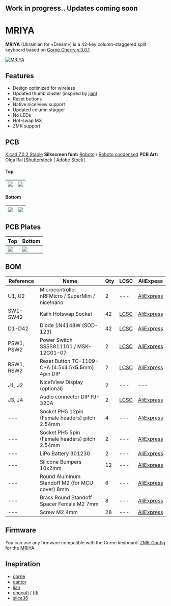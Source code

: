 ## Work in progress.. Updates coming soon
# MRIYA
**MRIYA** (Ukrainian for «Dream») is a 42-key column-staggered split keyboard based on [Corne Cherry v.3.0.1](https://github.com/foostan/crkbd)

[![MRIYA](https://github.com/themaxbang/MRIYA/blob/main/pictures/mriya.jpeg)](https://github.com/themaxbang/MRIYA/blob/main/pictures/mriya.jpeg)

## Features
- Design optimized for wireless
- Updated thumb cluster (inspired by [jian](https://github.com/KGOH/Jian-Info))
- Reset buttons
- Native nice!view support
- Updated column stagger
- No LEDs
- Hot-swap MX
- ZMK support

## PCB
[Kicad 7.0.2 Stable](https://www.kicad.org/)
**Silkscreen font:** [Roboto](https://fonts.google.com/specimen/Roboto) / [Roboto condensed](https://fonts.google.com/specimen/Roboto+Condensed)
**PCB Art:** Olga Rai [[Shutterstock](https://www.shutterstock.com/g/OlgaRai) | [Adobe Stock](https://stock.adobe.com/contributor/209778624/olga-rai)]

#### Top
![](https://github.com/themaxbang/MRIYA/blob/main/renders/mriya-pcb-left-top.png)|![](https://github.com/themaxbang/MRIYA/blob/main/renders/mriya-pcb-right-top.png) 
 ---- | -----  

#### Bottom
![](https://github.com/themaxbang/MRIYA/blob/main/renders/mriya-pcb-right-bottom.png)|![](https://github.com/themaxbang/MRIYA/blob/main/renders/mriya-pcb-left-bottom.png)   
 ---- | -----  

## PCB Plates
Top | Bottom    
 ---- | -----  
![](https://github.com/themaxbang/MRIYA/blob/main/renders/mriya-top-plate.png)|![](https://github.com/themaxbang/MRIYA/blob/main/renders/mriya-bottom-plate.png)   

## BOM
Reference|Name|Qty|LCSC|AliExpess
 ------- | ------- | ------- | ------- | ------- 
U1, U2 | Microcontroller nRFMicro / SuperMini / nice!nano | 2 | --- | [AliExpress]()
SW1-SW42 | Kailh Hotswap Socket | 42 | [LCSC](https://www.lcsc.com/product-detail/Mechanical-Keyboard-Shaft_span-style-background-color-ff0-Kailh-span-CPG151101S11-16_C5156480.html) | [AliExpress]()
D1-D42 | Diode 1N4148W (SOD-123) | 42 | [LCSC](https://www.lcsc.com/product-detail/Diodes-General-Purpose_RealChip-1N4148W_C5443965.html) | [AliExpress]()
PSW1, PSW2 | Power Switch SSSS811101 / MSK-12C01-07 | 2 | [LCSC](https://www.lcsc.com/product-detail/Slide-Switches_ALPSALPINE-SSSS811101_C109335.html) | [AliExpress]()
RSW1, RSW2 | Reset Button TC-1109-C-A (4.5x4.5x**5.5**mm) 4pin DIP | 2 | [LCSC](https://www.lcsc.com/product-detail/Tactile-Switches_XKB-Connectivity-TC-1109-C-A_C561500.html) | [AliExpress]()
J1, J2 | Nice!View Display (optional) | 2 | --- | ---
J3, J4 | Audio connector DIP PJ-320A | 2 | [LCSC](https://www.lcsc.com/product-detail/Audio-Connectors_XKB-Connectivity-PJ-320A_C2884926.html) | [AliExpress]()
--- | Socket PH5 12pin (Female headers) pitch 2.54mm | 4 | --- | [AliExpress]()
--- | Socket PH5 5pin (Female headers) pitch 2.54mm | 2 | --- | [AliExpress]()
--- | LiPo Battery 301230 | 2 | --- | [AliExpress]()
--- | Silicone Bumpers 10x2mm | 12 | --- | [AliExpress]()
--- | Round Aluminum Standoff M2 (for MCU cover) 8mm | 6 | --- | [AliExpress]()
--- | Brass Round Standoff Spacer Female M2 7mm | 8 | --- | [AliExpress]()
--- | Screw M2 4mm | 28 | --- | [AliExpress]()

## Firmware
You can use any firmware compatible with the Corne keyboard.
[ZMK Config](https://github.com/themaxbang/mriya-zmk-config) for the MRIYA

## Inspiration
- [corne](https://github.com/foostan/crkbd)
- [cantor](https://github.com/diepala/cantor)
- [jian](https://github.com/KGOH/Jian-Info)
- [chocofi](https://github.com/pashutk/chocofi) / [fifi](https://github.com/raychengy/fifi_split_keeb)
- [slice36](https://github.com/MReavley/Slice36)
